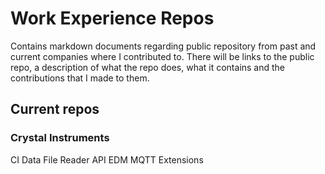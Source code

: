 # Work Experience Repos
 
Contains markdown documents regarding public repository from past and current companies where I contributed to.
There will be links to the public repo, a description of what the repo does, what it contains and the contributions that I made to them.

## Current repos

### Crystal Instruments
CI Data File Reader API
EDM MQTT Extensions
